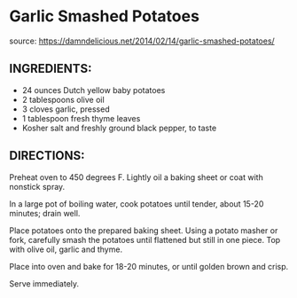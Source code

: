 # Garlic Smashed Potatoes

source: https://damndelicious.net/2014/02/14/garlic-smashed-potatoes/

## INGREDIENTS:
* 24 ounces Dutch yellow baby potatoes
* 2 tablespoons olive oil
* 3 cloves garlic, pressed
* 1 tablespoon fresh thyme leaves
* Kosher salt and freshly  ground black pepper, to taste

## DIRECTIONS:
Preheat oven to 450 degrees F. Lightly oil a baking sheet or coat with nonstick spray.

In a large pot of boiling water, cook potatoes until tender, about 15-20 minutes; drain well.

Place potatoes onto the prepared baking sheet. Using a potato masher or fork, carefully smash the potatoes until flattened but still in one piece. Top with olive oil, garlic and thyme.

Place into oven and bake for 18-20 minutes, or until golden brown and crisp.

Serve immediately.

